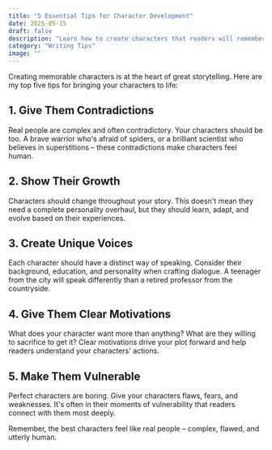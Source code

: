 ```yaml
---
title: "5 Essential Tips for Character Development"
date: 2025-05-15
draft: false
description: "Learn how to create characters that readers will remember long after they finish your book..."
category: "Writing Tips"
image: ""
---
```


Creating memorable characters is at the heart of great storytelling. Here are my top five tips for bringing your characters to life:

## 1. Give Them Contradictions

Real people are complex and often contradictory. Your characters should be too. A brave warrior who's afraid of spiders, or a brilliant scientist who believes in superstitions – these contradictions make characters feel human.

## 2. Show Their Growth

Characters should change throughout your story. This doesn't mean they need a complete personality overhaul, but they should learn, adapt, and evolve based on their experiences.

## 3. Create Unique Voices

Each character should have a distinct way of speaking. Consider their background, education, and personality when crafting dialogue. A teenager from the city will speak differently than a retired professor from the countryside.

## 4. Give Them Clear Motivations

What does your character want more than anything? What are they willing to sacrifice to get it? Clear motivations drive your plot forward and help readers understand your characters' actions.

## 5. Make Them Vulnerable

Perfect characters are boring. Give your characters flaws, fears, and weaknesses. It's often in their moments of vulnerability that readers connect with them most deeply.

Remember, the best characters feel like real people – complex, flawed, and utterly human.